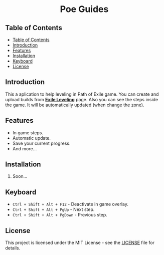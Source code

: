 <h1 align='center'>Poe Guides</h1>

## Table of Contents

- [Table of Contents](#table-of-contents)
- [Introduction](#introduction)
- [Features](#features)
- [Installation](#installation)
- [Keyboard](#keyboard)
- [License](#license)

## Introduction

This a aplication to help leveling in Path of Exile game. You can create and upload builds from **[Exile Leveling](https://heartofphos.github.io/exile-leveling/)** page. Also you can see the steps inside the game. It will be automatically updated (when change the zone).

## Features

- In game steps.
- Automatic update.
- Save your current progress.
- And more...

## Installation

1. Soon...

## Keyboard

- `Ctrl + Shift + Alt + F12` - Deactivate in game overlay.
- `Ctrl + Shift + Alt + PgUp` - Next step.
- `Ctrl + Shift + Alt + PgDown` - Previous step.

## License

This project is licensed under the MIT License - see the [LICENSE](LICENSE) file for details.
